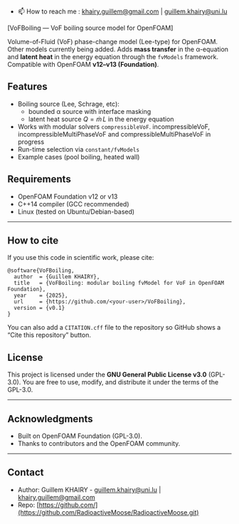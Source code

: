 - 📫 How to reach me : khairy.guillem@gmail.com | guillem.khairy@uni.lu

[VoFBoiling — VoF boiling source model for OpenFOAM]

Volume-of-Fluid (VoF) phase-change model (Lee-type) for OpenFOAM. Other models currently being added.
Adds **mass transfer** in the α-equation and **latent heat** in the energy equation through the `fvModels` framework. Compatible with OpenFOAM **v12–v13 (Foundation)**.

## Features

- Boiling source (Lee, Schrage, etc):
  * bounded α source with interface masking
  * latent heat source $Q=\dot m\,L$ in the energy equation
- Works with modular solvers `compressibleVoF`. incompressibleVoF, incompressibleMultiPhaseVoF and compressibleMultiPhaseVoF in progress
- Run-time selection via `constant/fvModels`
- Example cases (pool boiling, heated wall)

## Requirements

* OpenFOAM Foundation v12 or v13
* C++14 compiler (GCC recommended)
* Linux (tested on Ubuntu/Debian-based)

---

## How to cite

If you use this code in scientific work, please cite:
```
@software{VoFBoiling,
  author  = {Guillem KHAIRY},
  title   = {VoFBoiling: modular boiling fvModel for VoF in OpenFOAM Foundation},
  year    = {2025},
  url     = {https://github.com/<your-user>/VoFBoiling},
  version = {v0.1}
}
```
You can also add a `CITATION.cff` file to the repository so GitHub shows a “Cite this repository” button.

## License

This project is licensed under the **GNU General Public License v3.0** (GPL-3.0).
You are free to use, modify, and distribute it under the terms of the GPL-3.0.

---

## Acknowledgments

* Built on OpenFOAM Foundation (GPL-3.0).
* Thanks to contributors and the OpenFOAM community.

---

## Contact

* Author: Guillem KHAIRY - guillem.khairy@uni.lu | khairy.guillem@gmail.com
* Repo: [https://github.com/](https://github.com/RadioactiveMoose/RadioactiveMoose.git)

